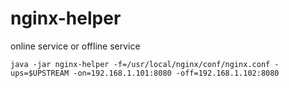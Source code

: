 # nginx-helper
online service or offline service

~~~
java -jar nginx-helper -f=/usr/local/nginx/conf/nginx.conf -ups=$UPSTREAM -on=192.168.1.101:8080 -off=192.168.1.102:8080
~~~

